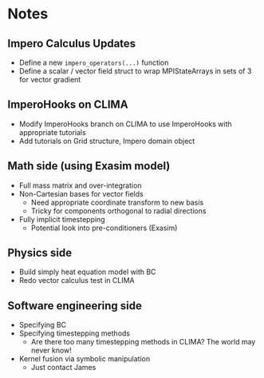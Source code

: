 # Notes

## Impero Calculus Updates
* Define a new `impero_operators(...)` function
* Define a scalar / vector field struct to wrap MPIStateArrays in sets of 3 for vector gradient

## ImperoHooks on CLIMA
* Modify ImperoHooks branch on CLIMA to use ImperoHooks with appropriate tutorials
* Add tutorials on Grid structure, Impero domain object

## Math side (using Exasim model)
* Full mass matrix and over-integration
* Non-Cartesian bases for vector fields
	* Need appropriate coordinate transform to new basis
	* Tricky for components orthogonal to radial directions
* Fully implicit timestepping
	* Potential look into pre-conditioners (Exasim)

## Physics side
* Build simply heat equation model with BC
* Redo vector calculus test in CLIMA

## Software engineering side
* Specifying BC
* Specifying timestepping methods
	* Are there too many timestepping methods in CLIMA? The world may never know!
* Kernel fusion via symbolic manipulation
	* Just contact James
